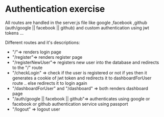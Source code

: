 # Authentication exercise

All routes are handled in the server.js file like google ,facebook ,github (auth/google || facebook || github) and custom authentication using jwt tokens ...

Different routes and it's descriptions:
- "/"=> renders login page
- "/register"=> renders register page
- "/registerNewUser"=> registers new user into the database and redirects to the "/" route
- "/checkLogin" => check if the user is registered or not if yes then it generates a cookie of jwt token and redirects it to dashboardForUser route .. else redirects it to login again
- "/dashboardForUser" and "/dashboard" => both renders dashboard page
- "/auth/google || facebook || github"=> authenticates using google or facebook or github authentication service using passport
- "/logout" => logout user
